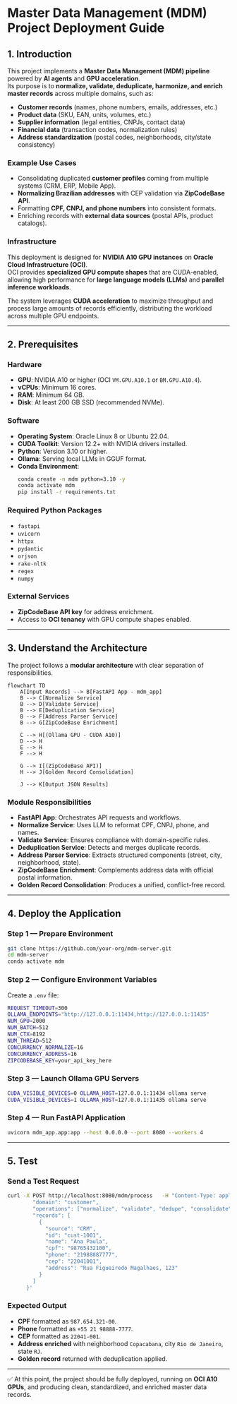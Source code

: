 
# Master Data Management (MDM) Project Deployment Guide

## 1. Introduction

This project implements a **Master Data Management (MDM) pipeline** powered by **AI agents** and **GPU acceleration**.  
Its purpose is to **normalize, validate, deduplicate, harmonize, and enrich master records** across multiple domains, such as:

- **Customer records** (names, phone numbers, emails, addresses, etc.)  
- **Product data** (SKU, EAN, units, volumes, etc.)  
- **Supplier information** (legal entities, CNPJs, contact data)  
- **Financial data** (transaction codes, normalization rules)  
- **Address standardization** (postal codes, neighborhoods, city/state consistency)

### Example Use Cases
- Consolidating duplicated **customer profiles** coming from multiple systems (CRM, ERP, Mobile App).  
- **Normalizing Brazilian addresses** with CEP validation via **ZipCodeBase API**.  
- Formatting **CPF, CNPJ, and phone numbers** into consistent formats.  
- Enriching records with **external data sources** (postal APIs, product catalogs).  

### Infrastructure
This deployment is designed for **NVIDIA A10 GPU instances** on **Oracle Cloud Infrastructure (OCI)**.  
OCI provides **specialized GPU compute shapes** that are CUDA-enabled, allowing high performance for **large language models (LLMs)** and **parallel inference workloads**.  

The system leverages **CUDA acceleration** to maximize throughput and process large amounts of records efficiently, distributing the workload across multiple GPU endpoints.

---

## 2. Prerequisites

### Hardware
- **GPU**: NVIDIA A10 or higher (OCI `VM.GPU.A10.1` or `BM.GPU.A10.4`).  
- **vCPUs**: Minimum 16 cores.  
- **RAM**: Minimum 64 GB.  
- **Disk**: At least 200 GB SSD (recommended NVMe).  

### Software
- **Operating System**: Oracle Linux 8 or Ubuntu 22.04.  
- **CUDA Toolkit**: Version 12.2+ with NVIDIA drivers installed.  
- **Python**: Version 3.10 or higher.  
- **Ollama**: Serving local LLMs in GGUF format.  
- **Conda Environment**:
  ```bash
  conda create -n mdm python=3.10 -y
  conda activate mdm
  pip install -r requirements.txt
  ```

### Required Python Packages
- `fastapi`  
- `uvicorn`  
- `httpx`  
- `pydantic`  
- `orjson`  
- `rake-nltk`  
- `regex`  
- `numpy`  

### External Services
- **ZipCodeBase API key** for address enrichment.  
- Access to **OCI tenancy** with GPU compute shapes enabled.  

---

## 3. Understand the Architecture

The project follows a **modular architecture** with clear separation of responsibilities.  

```mermaid
flowchart TD
    A[Input Records] --> B[FastAPI App - mdm_app]
    B --> C[Normalize Service]
    B --> D[Validate Service]
    B --> E[Deduplication Service]
    B --> F[Address Parser Service]
    B --> G[ZipCodeBase Enrichment]

    C --> H[(Ollama GPU - CUDA A10)]
    D --> H
    E --> H
    F --> H

    G --> I[(ZipCodeBase API)]
    H --> J[Golden Record Consolidation]

    J --> K[Output JSON Results]
```

### Module Responsibilities
- **FastAPI App**: Orchestrates API requests and workflows.  
- **Normalize Service**: Uses LLM to reformat CPF, CNPJ, phone, and names.  
- **Validate Service**: Ensures compliance with domain-specific rules.  
- **Deduplication Service**: Detects and merges duplicate records.  
- **Address Parser Service**: Extracts structured components (street, city, neighborhood, state).  
- **ZipCodeBase Enrichment**: Complements address data with official postal information.  
- **Golden Record Consolidation**: Produces a unified, conflict-free record.  

---

## 4. Deploy the Application

### Step 1 — Prepare Environment
```bash
git clone https://github.com/your-org/mdm-server.git
cd mdm-server
conda activate mdm
```

### Step 2 — Configure Environment Variables
Create a `.env` file:
```bash
REQUEST_TIMEOUT=300
OLLAMA_ENDPOINTS="http://127.0.0.1:11434,http://127.0.0.1:11435"
NUM_GPU=2000
NUM_BATCH=512
NUM_CTX=8192
NUM_THREAD=512
CONCURRENCY_NORMALIZE=16
CONCURRENCY_ADDRESS=16
ZIPCODEBASE_KEY=your_api_key_here
```

### Step 3 — Launch Ollama GPU Servers
```bash
CUDA_VISIBLE_DEVICES=0 OLLAMA_HOST=127.0.0.1:11434 ollama serve
CUDA_VISIBLE_DEVICES=1 OLLAMA_HOST=127.0.0.1:11435 ollama serve
```

### Step 4 — Run FastAPI Application
```bash
uvicorn mdm_app.app:app --host 0.0.0.0 --port 8080 --workers 4
```

---

## 5. Test

### Send a Test Request
```bash
curl -X POST http://localhost:8080/mdm/process   -H "Content-Type: application/json"   -d '{
        "domain": "customer",
        "operations": ["normalize", "validate", "dedupe", "consolidate"],
        "records": [
          {
            "source": "CRM",
            "id": "cust-1001",
            "name": "Ana Paula",
            "cpf": "98765432100",
            "phone": "21988887777",
            "cep": "22041001",
            "address": "Rua Figueiredo Magalhaes, 123"
          }
        ]
      }'
```

### Expected Output
- **CPF** formatted as `987.654.321-00`.  
- **Phone** formatted as `+55 21 98888-7777`.  
- **CEP** formatted as `22041-001`.  
- **Address enriched** with neighborhood `Copacabana`, city `Rio de Janeiro`, state `RJ`.  
- **Golden record** returned with deduplication applied.  

---

✅ At this point, the project should be fully deployed, running on **OCI A10 GPUs**, and producing clean, standardized, and enriched master data records.  
